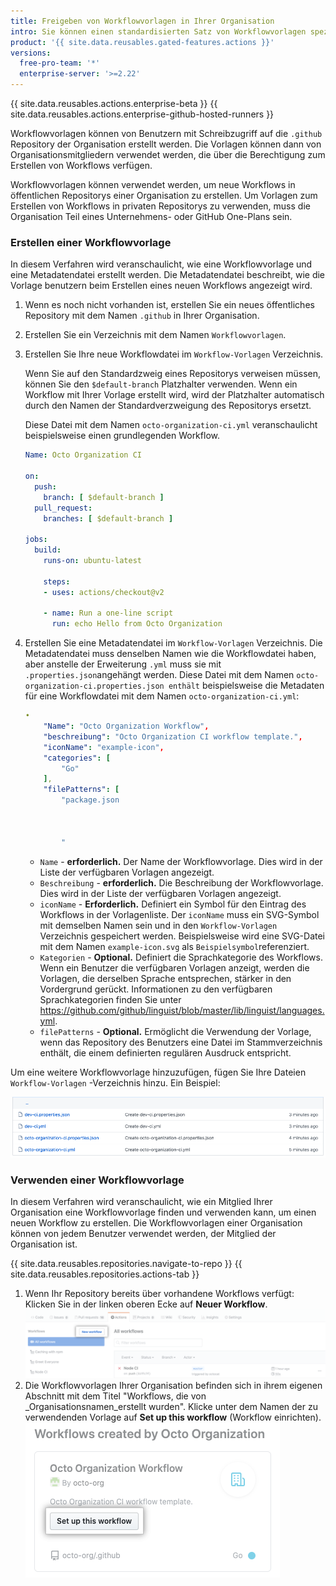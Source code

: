 ```yaml
---
title: Freigeben von Workflowvorlagen in Ihrer Organisation
intro: Sie können einen standardisierten Satz von Workflowvorlagen speziell für Ihre Organisation erstellen. Organisationsmitglieder können die Vorlagen dann beim Erstellen neuer Workflows in den Organisations-Repositorys verwenden.
product: '{{ site.data.reusables.gated-features.actions }}'
versions:
  free-pro-team: '*'
  enterprise-server: '>=2.22'
---
```


{{ site.data.reusables.actions.enterprise-beta }}
{{ site.data.reusables.actions.enterprise-github-hosted-runners }}

Workflowvorlagen können von Benutzern mit Schreibzugriff auf die `.github` Repository der Organisation erstellt werden. Die Vorlagen können dann von Organisationsmitgliedern verwendet werden, die über die Berechtigung zum Erstellen von Workflows verfügen.

Workflowvorlagen können verwendet werden, um neue Workflows in öffentlichen Repositorys einer Organisation zu erstellen. Um Vorlagen zum Erstellen von Workflows in privaten Repositorys zu verwenden, muss die Organisation Teil eines Unternehmens- oder GitHub One-Plans sein.

### Erstellen einer Workflowvorlage

In diesem Verfahren wird veranschaulicht, wie eine Workflowvorlage und eine Metadatendatei erstellt werden. Die Metadatendatei beschreibt, wie die Vorlage benutzern beim Erstellen eines neuen Workflows angezeigt wird.

1. Wenn es noch nicht vorhanden ist, erstellen Sie ein neues öffentliches Repository mit dem Namen `.github` in Ihrer Organisation.
1. Erstellen Sie ein Verzeichnis mit dem Namen `Workflowvorlagen`.
1. Erstellen Sie Ihre neue Workflowdatei im `Workflow-Vorlagen` Verzeichnis.

   Wenn Sie auf den Standardzweig eines Repositorys verweisen müssen, können Sie den `$default-branch` Platzhalter verwenden. Wenn ein Workflow mit Ihrer Vorlage erstellt wird, wird der Platzhalter automatisch durch den Namen der Standardverzweigung des Repositorys ersetzt.

   Diese Datei mit dem Namen `octo-organization-ci.yml` veranschaulicht beispielsweise einen grundlegenden Workflow.

   ```yaml
   Name: Octo Organization CI

   on:
     push:
       branch: [ $default-branch ]
     pull_request:
       branches: [ $default-branch ]

   jobs:
     build:
       runs-on: ubuntu-latest

       steps:
       - uses: actions/checkout@v2

       - name: Run a one-line script
         run: echo Hello from Octo Organization
   ```
1. Erstellen Sie eine Metadatendatei im `Workflow-Vorlagen` Verzeichnis. Die Metadatendatei muss denselben Namen wie die Workflowdatei haben, aber anstelle der Erweiterung `.yml` muss sie mit `.properties.json`angehängt werden. Diese Datei mit dem Namen `octo-organization-ci.properties.json enthält` beispielsweise die Metadaten für eine Workflowdatei mit dem Namen `octo-organization-ci.yml`:
   ```yaml
   •
       "Name": "Octo Organization Workflow",
       "beschreibung": "Octo Organization CI workflow template.",
       "iconName": "example-icon",
       "categories": [
           "Go"
       ],
       "filePatterns": [
           "package.json
   
       
           
           "
   ```
   * `Name` - **erforderlich.** Der Name der Workflowvorlage. Dies wird in der Liste der verfügbaren Vorlagen angezeigt.
   * `Beschreibung` - **erforderlich.** Die Beschreibung der Workflowvorlage. Dies wird in der Liste der verfügbaren Vorlagen angezeigt.
   * `iconName` - **Erforderlich.** Definiert ein Symbol für den Eintrag des Workflows in der Vorlagenliste. Der `iconName` muss ein SVG-Symbol mit demselben Namen sein und in den `Workflow-Vorlagen` Verzeichnis gespeichert werden. Beispielsweise wird eine SVG-Datei mit dem Namen `example-icon.svg` als `Beispielsymbol`referenziert.
   * `Kategorien` - **Optional.** Definiert die Sprachkategorie des Workflows. Wenn ein Benutzer die verfügbaren Vorlagen anzeigt, werden die Vorlagen, die derselben Sprache entsprechen, stärker in den Vordergrund gerückt. Informationen zu den verfügbaren Sprachkategorien finden Sie unter https://github.com/github/linguist/blob/master/lib/linguist/languages.yml.
   * `filePatterns` - **Optional.** Ermöglicht die Verwendung der Vorlage, wenn das Repository des Benutzers eine Datei im Stammverzeichnis enthält, die einem definierten regulären Ausdruck entspricht.

Um eine weitere Workflowvorlage hinzuzufügen, fügen Sie Ihre Dateien `Workflow-Vorlagen` -Verzeichnis hinzu. Ein Beispiel:

![Workflow-Vorlagendateien](/assets/images/help/images/workflow-template-files.png)

### Verwenden einer Workflowvorlage

In diesem Verfahren wird veranschaulicht, wie ein Mitglied Ihrer Organisation eine Workflowvorlage finden und verwenden kann, um einen neuen Workflow zu erstellen. Die Workflowvorlagen einer Organisation können von jedem Benutzer verwendet werden, der Mitglied der Organisation ist.

{{ site.data.reusables.repositories.navigate-to-repo }}
{{ site.data.reusables.repositories.actions-tab }}
1. Wenn Ihr Repository bereits über vorhandene Workflows verfügt: Klicken Sie in der linken oberen Ecke auf **Neuer Workflow**. ![Erstelle einen neuen Workflow](/assets/images/help/repository/actions-new-workflow.png)
1. Die Workflowvorlagen Ihrer Organisation befinden sich in ihrem eigenen Abschnitt mit dem Titel "Workflows, die von _Organisationsnamen_erstellt wurden". Klicke unter dem Namen der zu verwendenden Vorlage auf **Set up this workflow** (Workflow einrichten). ![Einrichten dieses Workflows](/assets/images/help/settings/actions-create-starter-workflow.png)
